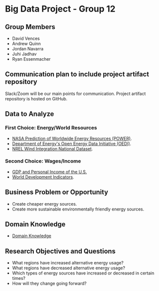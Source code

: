 # Big Data Project - Group 12

## Group Members
- David Vences
- Andrew Quinn
- Jordan Navarra
- Juhi Jadhav
- Ryan Essenmacher

## Communication plan to include project artifact repository
Slack/Zoom will be our main points for communication.
Project artifact repository is hosted on GitHub.

## Data to Analyze
### First Choice: Energy/World Resources
- [NASA Prediction of Worldwide Energy Resources (POWER)](https://registry.opendata.aws/nasa-power/).
- [Department of Energy's Open Energy Data Initiative (OEDI)](https://registry.opendata.aws/oedi-data-lake/).
- [NREL Wind Integration National Dataset](https://registry.opendata.aws/nrel-pds-wtk/).

### Second Choice: Wages/Income
- [GDP and Personal Income of the U.S.](https://www.google.com/publicdata/explore?ds=r2gb7qq0m55r_&ctype=l&met_y=compensation_of_employees#!ctype=l&strail=false&bcs=d&nselm=h&met_y=compensation_of_employees&scale_y=lin&ind_y=false&rdim=country&idim=country:US&ifdim=country&tstart=860558400000&tend=1397016000000&hl=en_US&dl=en_US&ind=false)
- [World Development Indicators](https://www.google.com/publicdata/explore?ds=d5bncppjof8f9_&ctype=l&met_y=sl_mnf_wage_fm).

## Business Problem or Opportunity
- Create cheaper energy sources.
- Create more sustainable environmentally friendly energy sources.

## Domain Knowledge
- [Domain Knowledge](https://www.technofunc.com/index.php/domain-knowledge/category/energy-domain-knowledge/2?f=1)

## Research Objectives and Questions
- What regions have increased alternative energy usage?
- What regions have decreased alternative energy usage? 
- Which types of energy sources have increased or decreased in certain times?
- How will they change going forward?
